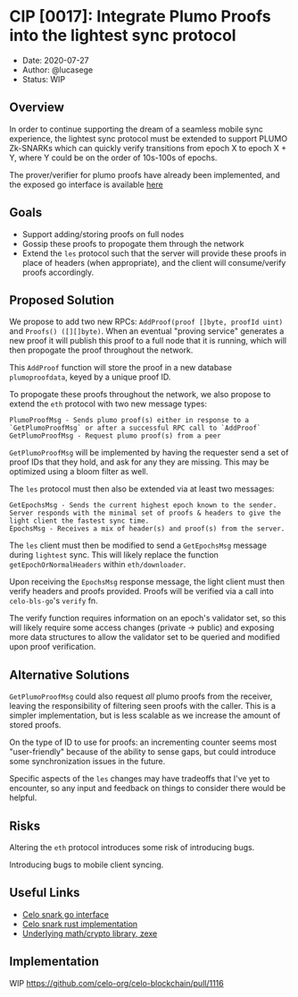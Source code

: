 
# CIP [0017]: Integrate Plumo Proofs into the lightest sync protocol

- Date: 2020-07-27
- Author: @lucasege
- Status: WIP

## Overview

In order to continue supporting the dream of a seamless mobile sync experience, the lightest sync protocol must be extended to support PLUMO Zk-SNARKs which can quickly verify transitions from epoch X to epoch X + Y, where Y could be on the order of 10s-100s of epochs.

The prover/verifier for plumo proofs have already been implemented, and the exposed go interface is available [here](https://github.com/celo-org/celo-bls-go)

## Goals

- Support adding/storing proofs on full nodes
- Gossip these proofs to propogate them through the network
- Extend the `les` protocol such that the server will provide these proofs in place of headers (when appropriate), and the client will consume/verify proofs accordingly.

## Proposed Solution

We propose to add two new RPCs: 
`AddProof(proof []byte, proofId uint)`
and
`Proofs() ([][]byte)`. When an eventual "proving service" generates a new proof it will publish this proof to a full node that it is running, which will then propogate the proof throughout the network.

This `AddProof` function will store the proof in a new database `plumoproofdata`, keyed by a unique proof ID.

To propogate these proofs throughout the network, we also propose to extend the `eth` protocol with two new message types: 
```
PlumoProofMsg - Sends plumo proof(s) either in response to a `GetPlumoProofMsg` or after a successful RPC call to `AddProof`
GetPlumoProofMsg - Request plumo proof(s) from a peer
```
`GetPlumoProofMsg` will be implemented by having the requester send a set of proof IDs that they hold, and ask for any they are missing. This may be optimized using a bloom filter as well.

The `les` protocol must then also be extended via at least two messages:
```
GetEpochsMsg - Sends the current highest epoch known to the sender. Server responds with the minimal set of proofs & headers to give the light client the fastest sync time.
EpochsMsg - Receives a mix of header(s) and proof(s) from the server.
```

The `les` client must then be modified to send a `GetEpochsMsg` message during `lightest` sync. This will likely replace the function `getEpochOrNormalHeaders` within `eth/downloader`.

Upon receiving the `EpochsMsg` response message, the light client must then verify headers and proofs provided. Proofs will be verified via a call into `celo-bls-go`'s `verify` fn.

The verify function requires information on an epoch's validator set, so this will likely require some access changes (private -> public) and exposing more data structures to allow the validator set to be queried and modified upon proof verification.

## Alternative Solutions

`GetPlumoProofMsg` could also request *all* plumo proofs from the receiver, leaving the responsibility of filtering seen proofs with the caller. This is a simpler implementation, but is less scalable as we increase the amount of stored proofs. 

On the type of ID to use for proofs: an incrementing counter seems most "user-friendly" because of the ability to sense gaps, but could introduce some synchronization issues in the future.

Specific aspects of the `les` changes may have tradeoffs that I've yet to encounter, so any input and feedback on things to consider there would be helpful.

## Risks

Altering the `eth` protocol introduces some risk of introducing bugs.

Introducing bugs to mobile client syncing.

## Useful Links
- [Celo snark go interface](https://github.com/celo-org/celo-bls-go)
- [Celo snark rust implementation](https://github.com/celo-org/celo-bls-snark-rs)
- [Underlying math/crypto library, zexe](https://github.com/scipr-lab/zexe)

## Implementation

WIP https://github.com/celo-org/celo-blockchain/pull/1116
